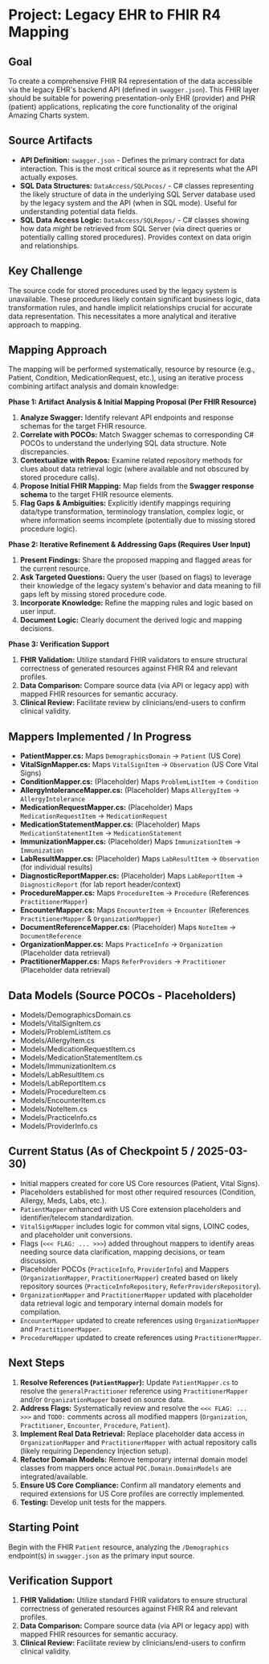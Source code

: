# Project: Legacy EHR to FHIR R4 Mapping

## Goal

To create a comprehensive FHIR R4 representation of the data accessible via the legacy EHR's backend API (defined in `swagger.json`). This FHIR layer should be suitable for powering presentation-only EHR (provider) and PHR (patient) applications, replicating the core functionality of the original Amazing Charts system.

## Source Artifacts

*   **API Definition:** `swagger.json` - Defines the primary contract for data interaction. This is the most critical source as it represents what the API actually exposes.
*   **SQL Data Structures:** `DataAccess/SQLPocos/` - C# classes representing the likely structure of data in the underlying SQL Server database used by the legacy system and the API (when in SQL mode). Useful for understanding potential data fields.
*   **SQL Data Access Logic:** `DataAccess/SQLRepos/` - C# classes showing how data *might* be retrieved from SQL Server (via direct queries or potentially calling stored procedures). Provides context on data origin and relationships.

## Key Challenge

The source code for stored procedures used by the legacy system is unavailable. These procedures likely contain significant business logic, data transformation rules, and handle implicit relationships crucial for accurate data representation. This necessitates a more analytical and iterative approach to mapping.

## Mapping Approach

The mapping will be performed systematically, resource by resource (e.g., Patient, Condition, MedicationRequest, etc.), using an iterative process combining artifact analysis and domain knowledge:

**Phase 1: Artifact Analysis & Initial Mapping Proposal (Per FHIR Resource)**

1.  **Analyze Swagger:** Identify relevant API endpoints and response schemas for the target FHIR resource.
2.  **Correlate with POCOs:** Match Swagger schemas to corresponding C# POCOs to understand the underlying SQL data structure. Note discrepancies.
3.  **Contextualize with Repos:** Examine related repository methods for clues about data retrieval logic (where available and not obscured by stored procedure calls).
4.  **Propose Initial FHIR Mapping:** Map fields from the **Swagger response schema** to the target FHIR resource elements.
5.  **Flag Gaps & Ambiguities:** Explicitly identify mappings requiring data/type transformation, terminology translation, complex logic, or where information seems incomplete (potentially due to missing stored procedure logic).

**Phase 2: Iterative Refinement & Addressing Gaps (Requires User Input)**

1.  **Present Findings:** Share the proposed mapping and flagged areas for the current resource.
2.  **Ask Targeted Questions:** Query the user (based on flags) to leverage their knowledge of the legacy system's behavior and data meaning to fill gaps left by missing stored procedure code.
3.  **Incorporate Knowledge:** Refine the mapping rules and logic based on user input.
4.  **Document Logic:** Clearly document the derived logic and mapping decisions.

**Phase 3: Verification Support**

1.  **FHIR Validation:** Utilize standard FHIR validators to ensure structural correctness of generated resources against FHIR R4 and relevant profiles.
2.  **Data Comparison:** Compare source data (via API or legacy app) with mapped FHIR resources for semantic accuracy.
3.  **Clinical Review:** Facilitate review by clinicians/end-users to confirm clinical validity.

## Mappers Implemented / In Progress

*   **PatientMapper.cs:** Maps `DemographicsDomain` -> `Patient` (US Core)
*   **VitalSignMapper.cs:** Maps `VitalSignItem` -> `Observation` (US Core Vital Signs)
*   **ConditionMapper.cs:** (Placeholder) Maps `ProblemListItem` -> `Condition`
*   **AllergyIntoleranceMapper.cs:** (Placeholder) Maps `AllergyItem` -> `AllergyIntolerance`
*   **MedicationRequestMapper.cs:** (Placeholder) Maps `MedicationRequestItem` -> `MedicationRequest`
*   **MedicationStatementMapper.cs:** (Placeholder) Maps `MedicationStatementItem` -> `MedicationStatement`
*   **ImmunizationMapper.cs:** (Placeholder) Maps `ImmunizationItem` -> `Immunization`
*   **LabResultMapper.cs:** (Placeholder) Maps `LabResultItem` -> `Observation` (for individual results)
*   **DiagnosticReportMapper.cs:** (Placeholder) Maps `LabReportItem` -> `DiagnosticReport` (for lab report header/context)
*   **ProcedureMapper.cs:** Maps `ProcedureItem` -> `Procedure` (References `PractitionerMapper`)
*   **EncounterMapper.cs:** Maps `EncounterItem` -> `Encounter` (References `PractitionerMapper` & `OrganizationMapper`)
*   **DocumentReferenceMapper.cs:** (Placeholder) Maps `NoteItem` -> `DocumentReference`
*   **OrganizationMapper.cs:** Maps `PracticeInfo` -> `Organization` (Placeholder data retrieval)
*   **PractitionerMapper.cs:** Maps `ReferProviders` -> `Practitioner` (Placeholder data retrieval)

## Data Models (Source POCOs - Placeholders)

*   Models/DemographicsDomain.cs
*   Models/VitalSignItem.cs
*   Models/ProblemListItem.cs
*   Models/AllergyItem.cs
*   Models/MedicationRequestItem.cs
*   Models/MedicationStatementItem.cs
*   Models/ImmunizationItem.cs
*   Models/LabResultItem.cs
*   Models/LabReportItem.cs
*   Models/ProcedureItem.cs
*   Models/EncounterItem.cs
*   Models/NoteItem.cs
*   Models/PracticeInfo.cs
*   Models/ProviderInfo.cs

## Current Status (As of Checkpoint 5 / 2025-03-30)

*   Initial mappers created for core US Core resources (Patient, Vital Signs).
*   Placeholders established for most other required resources (Condition, Allergy, Meds, Labs, etc.).
*   `PatientMapper` enhanced with US Core extension placeholders and identifier/telecom standardization.
*   `VitalSignMapper` includes logic for common vital signs, LOINC codes, and placeholder unit conversions.
*   Flags (`<<< FLAG: ... >>>`) added throughout mappers to identify areas needing source data clarification, mapping decisions, or team discussion.
*   Placeholder POCOs (`PracticeInfo`, `ProviderInfo`) and Mappers (`OrganizationMapper`, `PractitionerMapper`) created based on likely repository sources (`PracticeInfoRepository`, `ReferProvidersRepository`).
*   `OrganizationMapper` and `PractitionerMapper` updated with placeholder data retrieval logic and temporary internal domain models for compilation.
*   `EncounterMapper` updated to create references using `OrganizationMapper` and `PractitionerMapper`.
*   `ProcedureMapper` updated to create references using `PractitionerMapper`.

## Next Steps

1.  **Resolve References (`PatientMapper`):** Update `PatientMapper.cs` to resolve the `generalPractitioner` reference using `PractitionerMapper` and/or `OrganizationMapper` based on source data.
2.  **Address Flags:** Systematically review and resolve the `<<< FLAG: ... >>>` and `TODO:` comments across all modified mappers (`Organization`, `Practitioner`, `Encounter`, `Procedure`, `Patient`).
3.  **Implement Real Data Retrieval:** Replace placeholder data access in `OrganizationMapper` and `PractitionerMapper` with actual repository calls (likely requiring Dependency Injection setup).
4.  **Refactor Domain Models:** Remove temporary internal domain model classes from mappers once actual `POC.Domain.DomainModels` are integrated/available.
5.  **Ensure US Core Compliance:** Confirm all mandatory elements and required extensions for US Core profiles are correctly implemented.
6.  **Testing:** Develop unit tests for the mappers.

## Starting Point

Begin with the FHIR `Patient` resource, analyzing the `/Demographics` endpoint(s) in `swagger.json` as the primary input source.

## Verification Support

1.  **FHIR Validation:** Utilize standard FHIR validators to ensure structural correctness of generated resources against FHIR R4 and relevant profiles.
2.  **Data Comparison:** Compare source data (via API or legacy app) with mapped FHIR resources for semantic accuracy.
3.  **Clinical Review:** Facilitate review by clinicians/end-users to confirm clinical validity.
